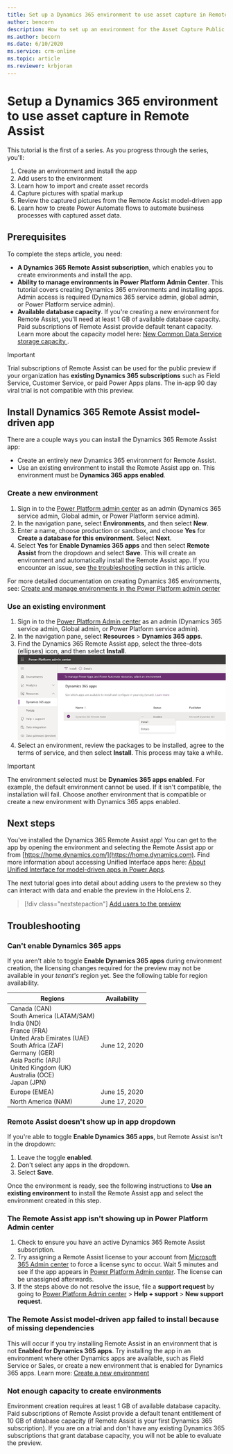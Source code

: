 ```yaml
---
title: Set up a Dynamics 365 environment to use asset capture in Remote Assist
author: bencorn
description: How to set up an environment for the Asset Capture Public Preview
ms.author: becorn
ms.date: 6/10/2020
ms.service: crm-online
ms.topic: article
ms.reviewer: krbjoran
---
```

# Setup a Dynamics 365 environment to use asset capture in Remote Assist

This tutorial is the first of a series. As you progress through the series, you'll:

1. Create an environment and install the app
2. Add users to the environment
3. Learn how to import and create asset records
4. Capture pictures with spatial markup
5. Review the captured pictures from the Remote Assist model-driven app
6. Learn how to create Power Automate flows to automate business processes with captured asset data.

## Prerequisites

To complete the steps article, you need:

- **A Dynamics 365 Remote Assist subscription**, which enables you to create environments and install the app.
- **Ability to manage environments in Power Platform Admin Center**. This tutorial covers creating Dynamics 365 environments and installing apps. Admin access is required (Dynamics 365 service admin, global admin, or Power Platform service admin).
- **Available database capacity**. If you're creating a new environment for Remote Assist, you'll need at least 1 GB of available database capacity. Paid subscriptions of Remote Assist provide default tenant capacity. Learn more about the capacity model here: [New Common Data Service storage capacity
](https://docs.microsoft.com/power-platform/admin/capacity-storage).

> [!IMPORTANT]
> Trial subscriptions of Remote Assist can be used for the public preview if your organization has **existing Dynamics 365 subscriptions** such as Field Service, Customer Service, or paid Power Apps plans. The in-app 90 day viral trial is not compatible with this preview.

## Install Dynamics 365 Remote Assist model-driven app

There are a couple ways you can install the Dynamics 365 Remote Assist app:

- Create an entirely new Dynamics 365 environment for Remote Assist.
- Use an existing environment to install the Remote Assist app on. This environment must be **Dynamics 365 apps enabled**.

### Create a new environment

1. Sign in to the [Power Platform admin center](https://admin.powerplatform.com) as an admin (Dynamics 365 service admin, Global admin, or Power Platform service admin).
2. In the navigation pane, select **Environments**, and then select **New**.
3. Enter a name, choose production or sandbox, and choose **Yes** for **Create a database for this environment**. Select **Next**.
4. Select **Yes** for **Enable Dynamics 365 apps** and then select **Remote Assist** from the dropdown and select **Save**. This will create an environment and automatically install the Remote Assist app. If you encounter an issue, see [the troubleshooting](#troubleshooting) section in this article.

For more detailed documentation on creating Dynamics 365 environments, see: [Create and manage environments in the Power Platform admin center](https://docs.microsoft.com/power-platform/admin/create-environment#create-an-environment-in-the-power-platform-admin-center)

### Use an existing environment

1. Sign in to the [Power Platform Admin center](https://admin.powerplatform.com) as an admin (Dynamics 365 service admin, Global admin, or Power Platform service admin).
2. In the navigation pane, select **Resources** > **Dynamics 365 apps**.
3. Find the Dynamics 365 Remote Assist app, select the three-dots (ellipses) icon, and then select **Install**.
![Screenshot of Power Platform Admin center.](./media/AC_PPAC_InstallApp.png "Admin Portal")
4. Select an environment, review the packages to be installed, agree to the terms of service, and then select **Install**. This process may take a while.

> [!IMPORTANT]
> The environment selected must be **Dynamics 365 apps enabled**. For example, the default environment cannot be used. If it isn't compatible, the installation will fail. Choose another environment that is compatible or create a new environment with Dynamics 365 apps enabled.

## Next steps

You've installed the Dynamics 365 Remote Assist app! You can get to the app by opening the environment and selecting the Remote Assist app or from [https://home.dynamics.com/](https://home.dynamics.com). Find more information about accessing Unified Interface apps here: [About Unified Interface for model-driven apps in Power Apps](https://docs.microsoft.com/power-platform/admin/about-unified-interface).

The next tutorial goes into detail about adding users to the preview so they can interact with data and enable the preview in the HoloLens 2.

> [!div class="nextstepaction"]
> [Add users to the preview](./asset-capture-add-users.md)

## Troubleshooting

### Can't enable Dynamics 365 apps

If you aren't able to toggle **Enable Dynamics 365 apps** during environment creation, the licensing changes required for the preview may not be available in your *tenant's* region yet. See the following table for region availability.

|Regions|Availability|
|-----|-----|
|Canada (CAN) </br> South America (LATAM/SAM) </br>India (IND) </br> France (FRA) </br> United Arab Emirates (UAE) </br> South Africa (ZAF) </br> Germany (GER) </br> Asia Pacific (APJ) </br> United Kingdom (UK) </br> Australia (OCE) </br> Japan (JPN) </br> | June 12, 2020|
| Europe (EMEA) | June 15, 2020|
| North America (NAM) | June 17, 2020|

### Remote Assist doesn't show up in app dropdown

If you're able to toggle **Enable Dynamics 365 apps**, but Remote Assist isn't in the dropdown:

1. Leave the toggle **enabled**.
2. Don't select any apps in the dropdown.
3. Select **Save**.

Once the environment is ready, see the following instructions to **Use an existing environment** to install the Remote Assist app and select the environment created in this step.

### The Remote Assist app isn't showing up in Power Platform Admin center

1. Check to ensure you have an active Dynamics 365 Remote Assist subscription.
2. Try assigning a Remote Assist license to your account from [Microsoft 365 Admin center](https://admin.microsoft.com) to force a license sync to occur. Wait 5 minutes and see if the app appears in [Power Platform Admin center](https://admin.powerplatform.com). The license can be unassigned afterwards.
3. If the steps above do not resolve the issue, file a **support request** by going to [Power Platform Admin center](https://admin.powerplatform.com) > **Help + support** > **New support request**.

### The Remote Assist model-driven app failed to install because of missing dependencies

This will occur if you try installing Remote Assist in an environment that is not **Enabled for Dynamics 365 apps**. Try installing the app in an environment where other Dynamics apps are available, such as Field Service or Sales, or create a new environment that is enabled for Dynamics 365 apps. Learn more: [Create a new environment](#install-dynamics-365-remote-assist-model-driven-app)

### Not enough capacity to create environments

Environment creation requires at least 1 GB of available database capacity. Paid subscriptions of Remote Assist provide a default tenant entitlement of 10 GB of database capacity (if Remote Assist is your first Dynamics 365 subscription). If you are on a trial and don't have any existing Dynamics 365 subscriptions that grant database capacity, you will not be able to evaluate the preview.
